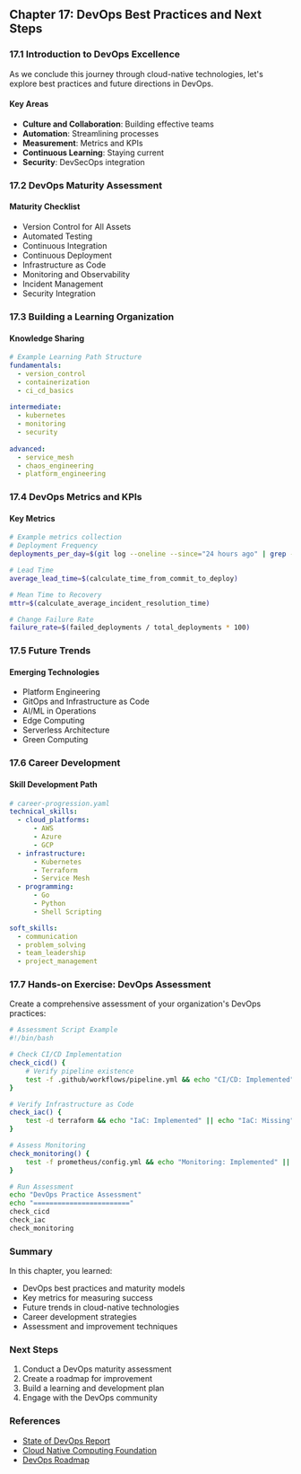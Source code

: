 ## Chapter 17: DevOps Best Practices and Next Steps

### 17.1 Introduction to DevOps Excellence
As we conclude this journey through cloud-native technologies, let's explore best practices and future directions in DevOps.

#### Key Areas
- **Culture and Collaboration**: Building effective teams
- **Automation**: Streamlining processes
- **Measurement**: Metrics and KPIs
- **Continuous Learning**: Staying current
- **Security**: DevSecOps integration

### 17.2 DevOps Maturity Assessment

#### Maturity Checklist
- Version Control for All Assets
- Automated Testing
- Continuous Integration
- Continuous Deployment
- Infrastructure as Code
- Monitoring and Observability
- Incident Management
- Security Integration

### 17.3 Building a Learning Organization

#### Knowledge Sharing
```yaml
# Example Learning Path Structure
fundamentals:
  - version_control
  - containerization
  - ci_cd_basics
  
intermediate:
  - kubernetes
  - monitoring
  - security
  
advanced:
  - service_mesh
  - chaos_engineering
  - platform_engineering
```

### 17.4 DevOps Metrics and KPIs

#### Key Metrics
```bash
# Example metrics collection
# Deployment Frequency
deployments_per_day=$(git log --oneline --since="24 hours ago" | grep -c "deploy:")

# Lead Time
average_lead_time=$(calculate_time_from_commit_to_deploy)

# Mean Time to Recovery
mttr=$(calculate_average_incident_resolution_time)

# Change Failure Rate
failure_rate=$(failed_deployments / total_deployments * 100)
```

### 17.5 Future Trends

#### Emerging Technologies
- Platform Engineering
- GitOps and Infrastructure as Code
- AI/ML in Operations
- Edge Computing
- Serverless Architecture
- Green Computing

### 17.6 Career Development

#### Skill Development Path
```yaml
# career-progression.yaml
technical_skills:
  - cloud_platforms:
      - AWS
      - Azure
      - GCP
  - infrastructure:
      - Kubernetes
      - Terraform
      - Service Mesh
  - programming:
      - Go
      - Python
      - Shell Scripting

soft_skills:
  - communication
  - problem_solving
  - team_leadership
  - project_management
```

### 17.7 Hands-on Exercise: DevOps Assessment

Create a comprehensive assessment of your organization's DevOps practices:

```bash
# Assessment Script Example
#!/bin/bash

# Check CI/CD Implementation
check_cicd() {
    # Verify pipeline existence
    test -f .github/workflows/pipeline.yml && echo "CI/CD: Implemented" || echo "CI/CD: Missing"
}

# Verify Infrastructure as Code
check_iac() {
    test -d terraform && echo "IaC: Implemented" || echo "IaC: Missing"
}

# Assess Monitoring
check_monitoring() {
    test -f prometheus/config.yml && echo "Monitoring: Implemented" || echo "Monitoring: Missing"
}

# Run Assessment
echo "DevOps Practice Assessment"
echo "========================"
check_cicd
check_iac
check_monitoring
```

### Summary
In this chapter, you learned:
- DevOps best practices and maturity models
- Key metrics for measuring success
- Future trends in cloud-native technologies
- Career development strategies
- Assessment and improvement techniques

### Next Steps
1. Conduct a DevOps maturity assessment
2. Create a roadmap for improvement
3. Build a learning and development plan
4. Engage with the DevOps community

### References
- [State of DevOps Report](https://www.devops-research.com/research.html)
- [Cloud Native Computing Foundation](https://www.cncf.io/)
- [DevOps Roadmap](https://roadmap.sh/devops)
